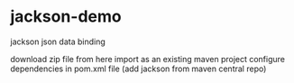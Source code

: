 # jackson-demo
jackson json data binding

download zip file from here
import as an existing maven project
configure dependencies in pom.xml file (add jackson from maven central repo)
